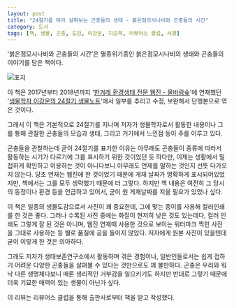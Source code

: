 ```yaml
---
layout: post
title: "24절기를 따라 살펴보는 곤충들의 생태 - 붉은점모시나비와 곤충들의 시간"
category: 도서
tags: [책, 생물, 곤충, 도감, 이강운, 지오북, 리뷰어스 클럽, 서평]
---
```


'붉은점모시나비와 곤충들의 시간'은
멸종위기종인 붉은점모시나비의 생태와 곤충들의 이야기를 담은 책이다.

![표지](https://images2.imgbox.com/44/e4/Xem6mFXR_o.jpg)

이 책은 2017년부터 2018년까지 '[한겨레 환경생태 전문 웹진 - 물바람숲](http://ecotopia.hani.co.kr/)'에 연재했던
'[생물학자 이강운의 24절기 생물노트](http://ecotopia.hani.co.kr/?mid=media&category=384264)'에서
일부를 추리고 수정, 보완해서 단행본으로 엮은 것이다.

그래서 이 책은 기본적으로 24절기를 지나며 저자가 생물학자로서 활동한 내용이나
그를 통해 관찰한 곤충들의 모습과 생태,
그리고 거기에서 느낀점 등이 주를 이루고 있다.

곤충들을 관찰하는데 굳이 24절기를 표기한 이유는
아무래도 곤충들이 종류에 따라서 활동하는 시기가 다르기에
그를 표시하기 위한 것이었던 듯 하다만,
이제는 생활에서 밀접하게 확인하고 이용하는 것이 아니다보니 아무래도 언제를 말하는 것인지 선뜻 다가오지 않는다.
당초 연재는 웹진에 한 것이었기 때문에 게재 날짜가 명확하게 표시되어있었지만,
책에서는 그를 모두 생략했기 때문에 더 그렇다.
하지만 책 내용은 여전히 그 당시의 동정이나 환경 등을 언급하고 있어서,
굳이 원 게재날짜를 지울 필요가 있었나 싶다.

이 책은 일종의 생물도감으로서 사진이 꽤 중요한데,
그에 맞는 종이를 사용해 컬러인쇄를 한 것은 좋다.
그러나 수록된 사진 중에는 화질이 현저히 낮은 것도 있는데다,
컬러 인쇄도 그렇게 잘 된 것은 아니며,
웹진 연재때 사용한 것으로 보이는 워터마크 찍힌 사진을 그대로 사용하는 등
별로 품질에 공을 들이지 않았다.
저자에게 원본 사진이 있을텐데 굳이 이렇게 한 것은 의아하다.

그래도 저자가 생태보존연구소에서 활동하며 겪은 경험이나,
일반인들로서는 쉽게 접하기 어려운 다양한 곤충들을 살펴볼 수 있다는 것만으로도 꽤 볼만하다.
곤충은 우리와 워낙 다른 생명체다보니 때론 생리적인 거부감을 일으키기도 하지만
반대로 그렇기 때문에 더욱 기묘한 매력이 있는 생물이 아닌가 싶다.



<div class="im im-info">
이 리뷰는 리뷰어스 클럽을 통해 출판사로부터 책을 받고 작성했다.
</div>
